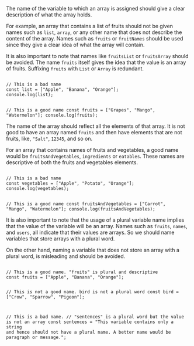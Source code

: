 The name of the variable to which
an array is assigned
should give a clear description of
what the array holds.

For example,
an array that contains a list of fruits
should not be given names such as
`list`, `array`, or any other name
that does not describe the content of the array.
Names such as `fruits` or `fruitNames`
should be used since they give a clear idea
of what the array will contain.

It is also important to note that
names like `fruitsList` or `fruitsArray`
should be avoided.
The name `fruits` itself gives the idea that
the value is an array of fruits.
Suffixing `fruits` with
`List` or `Array` is redundant.

<codeblock language="javascript" type="lesson">
<code>
// This is a bad name
const list = ["Apple", "Banana", "Orange"];
console.log(list);

// This is a good name
const fruits = ["Grapes", "Mango", "Watermelon"];
console.log(fruits);
</code>
</codeblock>

The name of the array should reflect
all the elements of that array.
It is not good to have an array named `fruits`
and
then have elements that are not fruits,
like, `"Salt"`, `12345`, and so on.

For an array that contains
names of fruits and vegetables,
a good name would be
`fruitsAndVegetables`, `ingredients`
or
`eatables`.
These names are descriptive of both the
fruits and vegetables elements.

<codeblock language="javascript" type="lesson">
<code>
// This is a bad name
const vegetables = ["Apple", "Potato", "Orange"];
console.log(vegetables);

// This is a good name
const fruitsAndVegetables = ["Carrot", "Mango", "Watermelon"];
console.log(fruitsAndVegetables);
</code>
</codeblock>

It is also important to note that
the usage of a plural variable name
implies that the value of the variable
will be an array.
Names such as `fruits`, `names`, and `users`,
all indicate that their values are arrays.
So we should name variables
that store arrays with a plural word.

On the other hand,
naming a variable that
does not store an array
with a plural word,
is misleading
and
should be avoided.

<codeblock language="javascript" type="lesson">
<code>
// This is a good name. "fruits" is plural and descriptive
const fruits = ["Apple", "Banana", "Orange"];

// This is not a good name. bird is not a plural word
const bird = ["Crow", "Sparrow", "Pigeon"];

// This is a bad name.
// "sentences" is a plural word but the value is not an array
const sentences = "This variable contains only a string and hence should not have a plural name. A better name would be paragraph or message.";
</code>
</codeblock>
